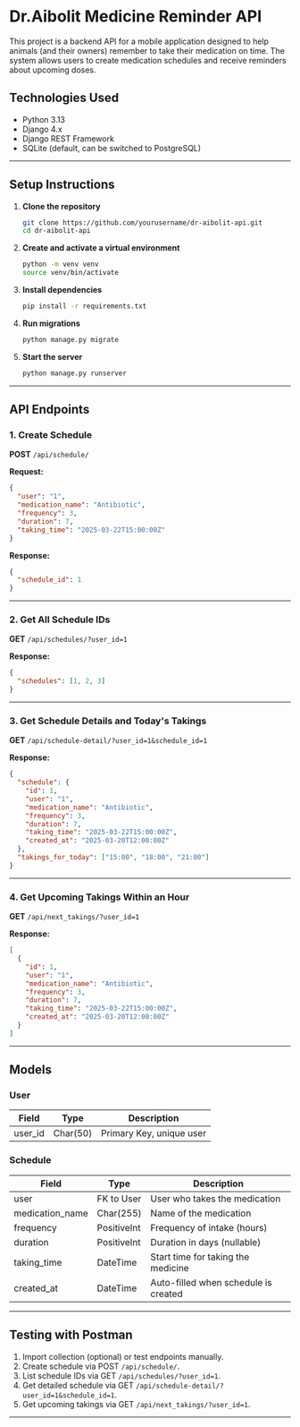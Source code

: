 # Dr.Aibolit Medicine Reminder API

This project is a backend API for a mobile application designed to help animals (and their owners) remember to take their medication on time. The system allows users to create medication schedules and receive reminders about upcoming doses.

## Technologies Used
- Python 3.13
- Django 4.x
- Django REST Framework
- SQLite (default, can be switched to PostgreSQL)

---

## Setup Instructions

1. **Clone the repository**
   ```bash
   git clone https://github.com/yourusername/dr-aibolit-api.git
   cd dr-aibolit-api
   ```

2. **Create and activate a virtual environment**
   ```bash
   python -m venv venv
   source venv/bin/activate
   ```

3. **Install dependencies**
   ```bash
   pip install -r requirements.txt
   ```

4. **Run migrations**
   ```bash
   python manage.py migrate
   ```

5. **Start the server**
   ```bash
   python manage.py runserver
   ```

---

## API Endpoints

### 1. Create Schedule
**POST** `/api/schedule/`

**Request:**
```json
{
  "user": "1",
  "medication_name": "Antibiotic",
  "frequency": 3,
  "duration": 7,
  "taking_time": "2025-03-22T15:00:00Z"
}
```

**Response:**
```json
{
  "schedule_id": 1
}
```

---

### 2. Get All Schedule IDs
**GET** `/api/schedules/?user_id=1`

**Response:**
```json
{
  "schedules": [1, 2, 3]
}
```

---

### 3. Get Schedule Details and Today's Takings
**GET** `/api/schedule-detail/?user_id=1&schedule_id=1`

**Response:**
```json
{
  "schedule": {
    "id": 1,
    "user": "1",
    "medication_name": "Antibiotic",
    "frequency": 3,
    "duration": 7,
    "taking_time": "2025-03-22T15:00:00Z",
    "created_at": "2025-03-20T12:00:00Z"
  },
  "takings_for_today": ["15:00", "18:00", "21:00"]
}
```

---

### 4. Get Upcoming Takings Within an Hour
**GET** `/api/next_takings/?user_id=1`

**Response:**
```json
[
  {
    "id": 1,
    "user": "1",
    "medication_name": "Antibiotic",
    "frequency": 3,
    "duration": 7,
    "taking_time": "2025-03-22T15:00:00Z",
    "created_at": "2025-03-20T12:00:00Z"
  }
]
```

---

## Models

### User
| Field     | Type    | Description               |
|-----------|---------|---------------------------|
| user_id   | Char(50)| Primary Key, unique user  |

### Schedule
| Field            | Type           | Description                            |
|------------------|----------------|----------------------------------------|
| user             | FK to User     | User who takes the medication          |
| medication_name  | Char(255)      | Name of the medication                 |
| frequency        | PositiveInt    | Frequency of intake (hours)            |
| duration         | PositiveInt    | Duration in days (nullable)            |
| taking_time      | DateTime       | Start time for taking the medicine     |
| created_at       | DateTime       | Auto-filled when schedule is created   |

---

## Testing with Postman
1. Import collection (optional) or test endpoints manually.
2. Create schedule via POST `/api/schedule/`.
3. List schedule IDs via GET `/api/schedules/?user_id=1`.
4. Get detailed schedule via GET `/api/schedule-detail/?user_id=1&schedule_id=1`.
5. Get upcoming takings via GET `/api/next_takings/?user_id=1`.

---


